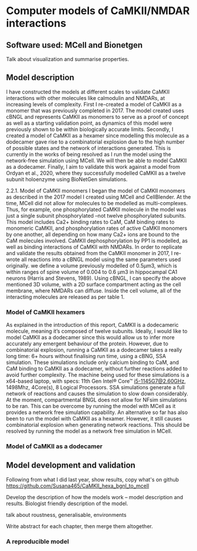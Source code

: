 # Computer models of CaMKII/NMDAR interactions

## Software used: MCell and Bionetgen

Talk about visualization and summarise properties.


## Model description

I have constructed the models at different scales to validate CaMKII interactions with other molecules like calmodulin and NMDARs, at increasing levels of complexity. First I re-created a model of CaMKII as a monomer that was previously completed in 2017. The model created uses cBNGL and represents CaMKII as monomers to serve as a proof of concept as well as a starting validation point, as dynamics of this model were previously shown to be within biologically accurate limits. Secondly, I created a model of CaMKII as a hexamer since modelling this molecule as a dodecamer gave rise to a combinatorial explosion due to the high number of possible states and the network of interactions generated. This is currently in the works of being resolved as I run the model using the network-free simulation using MCell. We will then be able to model CaMKII as a dodecamer. Finally, I aim to validate this work against a model from Ordyan et al., 2020, where they successfully modelled CaMKII as a twelve subunit holoenzyme using BioNetGen simulations. 

2.2.1.	Model of CaMKII monomers
I began the model of CaMKII monomers as described in the 2017 model I created using MCell and CellBlender. At the time, MCell did not allow for molecules to be modelled as multi-complexes. Thus, for example, one phosphorylated CaMKII molecule in the model was just a single subunit phosphorylated –not twelve phosphorylated subunits. This model includes Ca2+ binding rates to CaM, CaM binding rates to monomeric CaMKII, and phosphorylation rates of active CaMKII monomers by one another, all depending on how many Ca2+ ions are bound to the CaM molecules involved. CaMKII dephosphorylation by PP1 is modelled, as well as binding interactions of CaMKII with NMDARs. In order to replicate and validate the results obtained from the CaMKII monomer in 2017, I re-wrote all reactions into a cBNGL model using the same parameters used originally. we define a volume previously modelled of 0.5μm3, which is within ranges of spine volume of 0.004 to 0.6 μm3 in hippocampal CA1 neurons (Harris and Stevens, 1989). Using cBNGL, I can specify the above mentioned 3D volume, with a 2D surface compartment acting as the cell membrane, where NMDARs can diffuse. Inside the cell volume, all of the interacting molecules are released as per table 1.

### Model of CaMKII hexamers
As explained in the introduction of this report, CaMKII is a dodecameric molecule, meaning it’s composed of twelve subunits. Ideally, I would like to model CaMKII as a dodecamer since this would allow us to infer more accurately any emergent behaviour of the protein. However, due to combinatorial explosion, running a CaMKII as a dodecamer takes a really long time: 6+ hours without finalising run time, using a cBNG, SSA simulation. These simulations include only calcium binding to CaM, and CaM binding to CaMKII as a dodecamer, without further reactions added to avoid further complexity. The machine being used for these simulations is a x64-based laptop, with specs: 11th Gen Intel® Core™ i5-1145G7@2.60GHz, 1498Mhz, 4Core(s), 8 Logical Processors. SSA simulations generate a full network of reactions and causes the simulation to slow down considerably. At the moment, compartmental BNGL does not allow for NFsim simulations to be ran. This can be overcome by running the model with MCell as it provides a network free simulation capability. An alternative so far has also been to run the model with CaMKII as a hexamer. However, it still causes combinatorial explosion when generating network reactions. This should be resolved by running the model as a network free simulation in MCell.

### Model of CaMKII as a dodecamer

## Model development and validation
Following from what I did last year, show results, copy what's on github https://github.com/Susana465/CaMKII_hexa_bgnl_to_mcell

Develop the description of how the models work – model description and results. Biologist friendly description of the model. 

talk about roustness, generalisable, environments

Write abstract for each chapter, then merge them altogether.  

### A reproducible model
